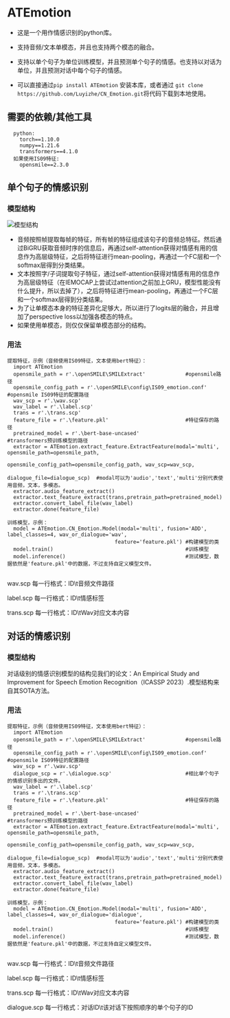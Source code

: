 # ATEmotion
- 这是一个用作情感识别的python库。

- 支持音频/文本单模态，并且也支持两个模态的融合。

- 支持以单个句子为单位训练模型，并且预测单个句子的情感。也支持以对话为单位，并且预测对话中每个句子的情感。

- 可以直接通过```pip install ATEmotion```
安装本库，或者通过
```git clone https://github.com/Luyizhe/CN_Emotion.git```将代码下载到本地使用。

## 需要的依赖/其他工具
```
  python:
    torch==1.10.0
    numpy==1.21.6
    transformers==4.1.0
  如果使用IS09特征:
    opensmile==2.3.0
```

## 单个句子的情感识别
### 模型结构
![模型结构](https://github.com/Luyizhe/CN_Emotion/blob/main/wavfusion.png "Model")
- 音频按照帧提取每帧的特征，所有帧的特征组成该句子的音频总特征。然后通过BiGRU获取音频时序的信息后，再通过self-attention获得对情感有用的信息作为高层级特征，之后将特征进行mean-pooling，再通过一个FC层和一个softmax层得到分类结果。
- 文本按照字/子词提取句子特征，通过self-attention获得对情感有用的信息作为高层级特征（在IEMOCAP上尝试过attention之前加上GRU，模型性能没有什么提升，所以去掉了），之后将特征进行mean-pooling，再通过一个FC层和一个softmax层得到分类结果。
- 为了让单模态本身的特征差异化足够大，所以进行了logits层的融合，并且增加了perspective loss以加强各模态的特点。
- 如果使用单模态，则仅仅保留单模态部分的结构。
### 用法
```
提取特征，示例（音频使用IS09特征，文本使用bert特征）：
  import ATEmotion
  opensmile_path = r'.\openSMILE\SMILExtract'             #opensmile路径
  opensmile_config_path = r'.\openSMILE\config\IS09_emotion.conf'   #opensmile IS09特征的配置路径
  wav_scp = r'.\wav.scp'
  wav_label = r'.\label.scp'
  trans = r'.\trans.scp'
  feature_file = r'.\feature.pkl'                         #特征保存的路径
  pretrained_model = r'.\bert-base-uncased'               #transformers预训练模型的路径
  extractor = ATEmotion.extract_feature.ExtractFeature(modal='multi', opensmile_path=opensmile_path,
                                                     opensmile_config_path=opensmile_config_path, wav_scp=wav_scp,
                                                     dialogue_file=dialogue_scp)  #modal可以为'audio','text','multi'分别代表使用音频，文本，多模态。
  extractor.audio_feature_extract()
  extractor.text_feature_extract(trans,pretrain_path=pretrained_model)
  extractor.convert_label_file(wav_label)
  extractor.done(feature_file)
  
训练模型，示例：
  model = ATEmotion.CN_Emotion.Model(modal='multi', fusion='ADD', label_classes=4, wav_or_dialogue='wav',
                                   feature='feature.pkl') #构建模型的类
  model.train()                                           #训练模型
  model.inference()                                       #测试模型，数据依然是'feature.pkl'中的数据，不过支持自定义模型文件。
  
```
wav.scp       每一行格式：ID\t音频文件路径

label.scp     每一行格式：ID\t情感标签

trans.scp     每一行格式：ID\tWav对应文本内容


## 对话的情感识别
### 模型结构
对话级别的情感识别模型的结构见我们的论文：An Empirical Study and Improvement for Speech Emotion Recognition（ICASSP 2023）.模型结构来自其SOTA方法。
### 用法
```
提取特征，示例（音频使用IS09特征，文本使用bert特征）：
  import ATEmotion
  opensmile_path = r'.\openSMILE\SMILExtract'             #opensmile路径
  opensmile_config_path = r'.\openSMILE\config\IS09_emotion.conf'   #opensmile IS09特征的配置路径
  wav_scp = r'.\wav.scp'
  dialogue_scp = r'.\dialogue.scp'                        #相比单个句子的情感识别多出的文件。
  wav_label = r'.\label.scp'
  trans = r'.\trans.scp'
  feature_file = r'.\feature.pkl'                         #特征保存的路径
  pretrained_model = r'.\bert-base-uncased'               #transformers预训练模型的路径
  extractor = ATEmotion.extract_feature.ExtractFeature(modal='multi', opensmile_path=opensmile_path,
                                                     opensmile_config_path=opensmile_config_path, wav_scp=wav_scp,
                                                     dialogue_file=dialogue_scp)  #modal可以为'audio','text','multi'分别代表使用音频，文本，多模态。
  extractor.audio_feature_extract()
  extractor.text_feature_extract(trans,pretrain_path=pretrained_model)
  extractor.convert_label_file(wav_label)
  extractor.done(feature_file)
  
训练模型，示例：
  model = ATEmotion.CN_Emotion.Model(modal='multi', fusion='ADD', label_classes=4, wav_or_dialogue='dialogue',
                                   feature='feature.pkl') #构建模型的类
  model.train()                                           #训练模型
  model.inference()                                       #测试模型，数据依然是'feature.pkl'中的数据，不过支持自定义模型文件。
  
```
wav.scp       每一行格式：ID\t音频文件路径

label.scp     每一行格式：ID\t情感标签

trans.scp     每一行格式：ID\tWav对应文本内容

dialogue.scp  每一行格式：对话ID\t该对话下按照顺序的单个句子的ID
